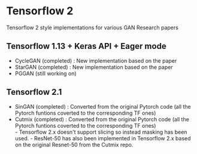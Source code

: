# Tensorflow 2

Tensorflow 2 style implementations for various GAN Research papers 

## Tensorflow 1.13 + Keras API + Eager mode
  - CycleGAN (completed) : New implementation based on the paper
  - StarGAN (completed) : New implementation based on the paper
  - PGGAN (still working on) 
 
## Tensorflow 2.1
  - SinGAN (completed) : Converted from the original Pytorch code (all the Pytorch funtions coverted to the corresponding TF ones)
  - Cutmix (completed) : Converted from the original Pytorch code (all the Pytorch funtions coverted to the corresponding TF ones)  
                            - Tensorflow 2.x doesn't support slicing so instead masking has been used.
                            - ResNet-50 has also been implemented in Tensorflow 2.x based on the original Resnet-50 from the Cutmix repo.
